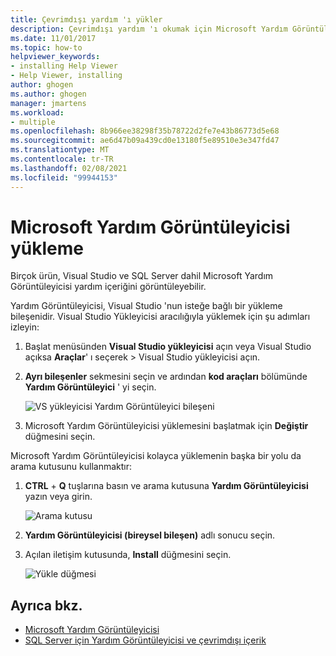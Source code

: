 ```yaml
---
title: Çevrimdışı yardım 'ı yükler
description: Çevrimdışı yardım 'ı okumak için Microsoft Yardım Görüntüleyicisi nasıl yükleneceğini öğrenin. Visual Studio ve SQL Server gibi çeşitli ürünler Yardım Görüntüleyicisi 'ni kullanarak yardım içeriği sunmaya yardımcı olur.
ms.date: 11/01/2017
ms.topic: how-to
helpviewer_keywords:
- installing Help Viewer
- Help Viewer, installing
author: ghogen
ms.author: ghogen
manager: jmartens
ms.workload:
- multiple
ms.openlocfilehash: 8b966ee38298f35b78722d2fe7e43b86773d5e68
ms.sourcegitcommit: ae6d47b09a439cd0e13180f5e89510e3e347fd47
ms.translationtype: MT
ms.contentlocale: tr-TR
ms.lasthandoff: 02/08/2021
ms.locfileid: "99944153"
---
```

# <a name="microsoft-help-viewer-installation"></a>Microsoft Yardım Görüntüleyicisi yükleme

Birçok ürün, Visual Studio ve SQL Server dahil Microsoft Yardım Görüntüleyicisi yardım içeriğini görüntüleyebilir.

Yardım Görüntüleyicisi, Visual Studio 'nun isteğe bağlı bir yükleme bileşenidir. Visual Studio Yükleyicisi aracılığıyla yüklemek için şu adımları izleyin:

1. Başlat menüsünden **Visual Studio yükleyicisi** açın veya Visual Studio açıksa **Araçlar**' ı seçerek  >   Visual Studio yükleyicisi açın.

1. **Ayrı bileşenler** sekmesini seçin ve ardından **kod araçları** bölümünde **Yardım Görüntüleyici** ' yi seçin.

   ![VS yükleyicisi Yardım Görüntüleyici bileşeni](media/installation/vs-installer.png)

1. Microsoft Yardım Görüntüleyicisi yüklemesini başlatmak için **Değiştir** düğmesini seçin.

Microsoft Yardım Görüntüleyicisi kolayca yüklemenin başka bir yolu da arama kutusunu kullanmaktır:

1. **CTRL** + **Q** tuşlarına basın ve arama kutusuna **Yardım Görüntüleyicisi** yazın veya girin.

   ![Arama kutusu](media/installation/quick-launch.png)

1. **Yardım Görüntüleyicisi (bireysel bileşen)** adlı sonucu seçin.

1. Açılan iletişim kutusunda, **Install** düğmesini seçin.

   ![Yükle düğmesi](media/installation/install.png)

## <a name="see-also"></a>Ayrıca bkz.

- [Microsoft Yardım Görüntüleyicisi](../help-viewer/overview.md)
- [SQL Server için Yardım Görüntüleyicisi ve çevrimdışı içerik](/sql/sql-server/sql-server-help-installation)